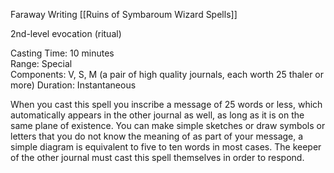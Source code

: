 Faraway Writing
[[Ruins of Symbaroum Wizard Spells]]

2nd-level evocation (ritual)

Casting Time: 10 minutes  
Range: Special  
Components: V, S, M (a pair of high quality journals, each worth 25 thaler or more) 
Duration: Instantaneous

When you cast this spell you inscribe a message of 25 words or less, which automatically appears in the other journal as well, as long as it is on the same plane of existence. You can make simple sketches or draw symbols or letters that you do not know the meaning of as part of your message, a simple diagram is equivalent to five to ten words in most cases. The keeper of the other journal must cast this spell themselves in order to respond.